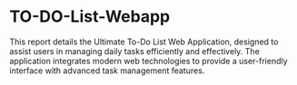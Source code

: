 # TO-DO-List-Webapp
This report details the Ultimate To-Do List Web Application, designed to assist users in managing daily tasks efficiently and effectively. The application integrates modern web technologies to provide a user-friendly interface with advanced task management features.
